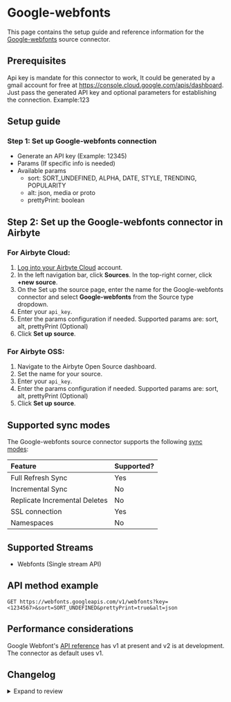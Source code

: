# Google-webfonts

This page contains the setup guide and reference information for the [Google-webfonts](https://developers.google.com/fonts/docs/developer_api) source connector.

## Prerequisites

Api key is mandate for this connector to work, It could be generated by a gmail account for free at https://console.cloud.google.com/apis/dashboard.
Just pass the generated API key and optional parameters for establishing the connection. Example:123

## Setup guide

### Step 1: Set up Google-webfonts connection

- Generate an API key (Example: 12345)
- Params (If specific info is needed)
- Available params
  - sort: SORT_UNDEFINED, ALPHA, DATE, STYLE, TRENDING, POPULARITY
  - alt: json, media or proto
  - prettyPrint: boolean

## Step 2: Set up the Google-webfonts connector in Airbyte

### For Airbyte Cloud:

1. [Log into your Airbyte Cloud](https://cloud.airbyte.com/workspaces) account.
2. In the left navigation bar, click **Sources**. In the top-right corner, click **+new source**.
3. On the Set up the source page, enter the name for the Google-webfonts connector and select **Google-webfonts** from the Source type dropdown.
4. Enter your `api_key`.
5. Enter the params configuration if needed. Supported params are: sort, alt, prettyPrint (Optional)
6. Click **Set up source**.

### For Airbyte OSS:

1. Navigate to the Airbyte Open Source dashboard.
2. Set the name for your source.
3. Enter your `api_key`.
4. Enter the params configuration if needed. Supported params are: sort, alt, prettyPrint (Optional)
5. Click **Set up source**.

## Supported sync modes

The Google-webfonts source connector supports the following [sync modes](https://docs.airbyte.com/cloud/core-concepts#connection-sync-modes):

| Feature                       | Supported? |
| :---------------------------- | :--------- |
| Full Refresh Sync             | Yes        |
| Incremental Sync              | No         |
| Replicate Incremental Deletes | No         |
| SSL connection                | Yes        |
| Namespaces                    | No         |

## Supported Streams

- Webfonts (Single stream API)

## API method example

`GET https://webfonts.googleapis.com/v1/webfonts?key=<1234567>&sort=SORT_UNDEFINED&prettyPrint=true&alt=json`

## Performance considerations

Google Webfont's [API reference](https://developers.google.com/fonts/docs/developer_api) has v1 at present and v2 is at development. The connector as default uses v1.

## Changelog

<details>
  <summary>Expand to review</summary>

| Version | Date       | Pull Request                                             | Subject                                                                         |
| :------ | :--------- | :------------------------------------------------------- |:--------------------------------------------------------------------------------|
| 0.2.19 | 2025-04-12 | [57668](https://github.com/airbytehq/airbyte/pull/57668) | Update dependencies |
| 0.2.18 | 2025-04-05 | [57077](https://github.com/airbytehq/airbyte/pull/57077) | Update dependencies |
| 0.2.17 | 2025-03-29 | [56658](https://github.com/airbytehq/airbyte/pull/56658) | Update dependencies |
| 0.2.16 | 2025-03-22 | [56054](https://github.com/airbytehq/airbyte/pull/56054) | Update dependencies |
| 0.2.15 | 2025-03-08 | [55512](https://github.com/airbytehq/airbyte/pull/55512) | Update dependencies |
| 0.2.14 | 2025-03-01 | [54784](https://github.com/airbytehq/airbyte/pull/54784) | Update dependencies |
| 0.2.13 | 2025-02-22 | [54315](https://github.com/airbytehq/airbyte/pull/54315) | Update dependencies |
| 0.2.12 | 2025-02-15 | [53816](https://github.com/airbytehq/airbyte/pull/53816) | Update dependencies |
| 0.2.11 | 2025-02-08 | [53293](https://github.com/airbytehq/airbyte/pull/53293) | Update dependencies |
| 0.2.10 | 2025-02-01 | [52833](https://github.com/airbytehq/airbyte/pull/52833) | Update dependencies |
| 0.2.9 | 2025-01-25 | [52248](https://github.com/airbytehq/airbyte/pull/52248) | Update dependencies |
| 0.2.8 | 2025-01-18 | [51788](https://github.com/airbytehq/airbyte/pull/51788) | Update dependencies |
| 0.2.7 | 2025-01-11 | [51150](https://github.com/airbytehq/airbyte/pull/51150) | Update dependencies |
| 0.2.6 | 2024-12-28 | [50099](https://github.com/airbytehq/airbyte/pull/50099) | Update dependencies |
| 0.2.5 | 2024-12-14 | [49616](https://github.com/airbytehq/airbyte/pull/49616) | Update dependencies |
| 0.2.4 | 2024-12-12 | [49232](https://github.com/airbytehq/airbyte/pull/49232) | Update dependencies |
| 0.2.3 | 2024-12-11 | [48141](https://github.com/airbytehq/airbyte/pull/48141) | Starting with this version, the Docker image is now rootless. Please note that this and future versions will not be compatible with Airbyte versions earlier than 0.64 |
| 0.2.2 | 2024-10-29 | [47891](https://github.com/airbytehq/airbyte/pull/47891) | Update dependencies |
| 0.2.1 | 2024-10-28 | [47623](https://github.com/airbytehq/airbyte/pull/47623) | Update dependencies |
| 0.2.0 | 2024-08-23 | [44615](https://github.com/airbytehq/airbyte/pull/44615) | Refactor connector to manifest-only format |
| 0.1.16 | 2024-08-17 | [44279](https://github.com/airbytehq/airbyte/pull/44279) | Update dependencies |
| 0.1.15 | 2024-08-10 | [43552](https://github.com/airbytehq/airbyte/pull/43552) | Update dependencies |
| 0.1.14 | 2024-08-03 | [43181](https://github.com/airbytehq/airbyte/pull/43181) | Update dependencies |
| 0.1.13 | 2024-07-27 | [42774](https://github.com/airbytehq/airbyte/pull/42774) | Update dependencies |
| 0.1.12 | 2024-07-20 | [42365](https://github.com/airbytehq/airbyte/pull/42365) | Update dependencies |
| 0.1.11 | 2024-07-13 | [41761](https://github.com/airbytehq/airbyte/pull/41761) | Update dependencies |
| 0.1.10 | 2024-07-10 | [41593](https://github.com/airbytehq/airbyte/pull/41593) | Update dependencies |
| 0.1.9 | 2024-07-09 | [41203](https://github.com/airbytehq/airbyte/pull/41203) | Update dependencies |
| 0.1.8 | 2024-07-06 | [40847](https://github.com/airbytehq/airbyte/pull/40847) | Update dependencies |
| 0.1.7 | 2024-06-25 | [40420](https://github.com/airbytehq/airbyte/pull/40420) | Update dependencies |
| 0.1.6 | 2024-06-22 | [40173](https://github.com/airbytehq/airbyte/pull/40173) | Update dependencies |
| 0.1.5 | 2024-06-04 | [38960](https://github.com/airbytehq/airbyte/pull/38960) | [autopull] Upgrade base image to v1.2.1 |
| 0.1.4 | 2024-05-28 | [38684](https://github.com/airbytehq/airbyte/pull/38684) | Make connector compatible with Builder |
| 0.1.3 | 2024-04-19 | [37172](https://github.com/airbytehq/airbyte/pull/37172) | Upgrade to CDK 0.80.0 and manage dependencies with Poetry. |
| 0.1.2 | 2024-04-15 | [37172](https://github.com/airbytehq/airbyte/pull/37172) | Base image migration: remove Dockerfile and use the python-connector-base image |
| 0.1.1 | 2024-04-12 | [37172](https://github.com/airbytehq/airbyte/pull/37172) | schema descriptions |
| 0.1.0   | 2022-10-26 | [Init](https://github.com/airbytehq/airbyte/pull/18496)  | Initial commit                                                                  |

</details>
